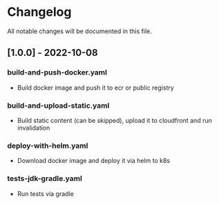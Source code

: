 # Changelog

All notable changes will be documented in this file.

## [1.0.0] - 2022-10-08

### build-and-push-docker.yaml

- Build docker image and push it to ecr or public registry

### build-and-upload-static.yaml

- Build static content (can be skipped), upload it to cloudfront and run invalidation

### deploy-with-helm.yaml

- Download docker image and deploy it via helm to k8s

### tests-jdk-gradle.yaml

- Run tests via gradle
